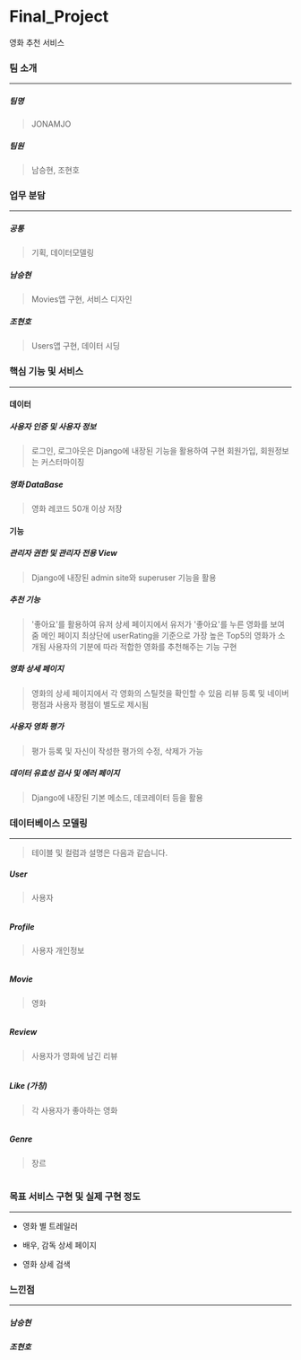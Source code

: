 # Final_Project

영화 추천 서비스



### 팀 소개

------

##### 팀명

> JONAMJO

#####  팀원

> 남승현, 조현호



### 업무 분담

------

#####  공통
> 기획, 데이터모델링

#####  남승현
> Movies앱 구현, 서비스 디자인

#####  조현호
> Users앱 구현, 데이터 시딩



### 핵심 기능 및 서비스

------

#### 데이터

#####  사용자 인증 및 사용자 정보

> 로그인, 로그아웃은 Django에 내장된 기능을 활용하여 구현
> 회원가입, 회원정보는 커스터마이징

#####  영화 DataBase
> 영화 레코드 50개 이상 저장



#### 기능

#####  관리자 권한 및 관리자 전용 View
> Django에 내장된 admin site와 superuser 기능을 활용

#####  추천 기능

> '좋아요'를 활용하여 유저 상세 페이지에서 유저가 '좋아요'를 누른 영화를 보여줌
> 메인 페이지 최상단에 userRating을 기준으로 가장 높은 Top5의 영화가 소개됨
> 사용자의 기분에 따라 적합한 영화를 추천해주는 기능 구현

#####  영화 상세 페이지

> 영화의 상세 페이지에서 각 영화의 스틸컷을 확인할 수 있음
> 리뷰 등록 및 네이버 평점과 사용자 평점이 별도로 제시됨

#####  사용자 영화 평가
> 평가 등록 및 자신이 작성한 평가의 수정, 삭제가 가능

#####  데이터 유효성 검사 및 에러 페이지
> Django에 내장된 기본 메소드, 데코레이터 등을 활용



### 데이터베이스 모델링

------

> 테이블 및 컬럼과 설명은 다음과 같습니다.



##### User

> 사용자

```

```

##### Profile

> 사용자 개인정보

```

```

##### Movie

> 영화

```

```

##### Review

> 사용자가 영화에 남긴 리뷰

```

```

##### Like (가칭)

> 각 사용자가 좋아하는 영화

```

```

##### Genre

> 장르

```

```





### 목표 서비스 구현 및 실제 구현 정도

------

> 

* 영화 별 트레일러

* 배우, 감독 상세 페이지

* 영화 상세 검색



### 느낀점

------

#####  남승현

> 

#####  조현호

> 







